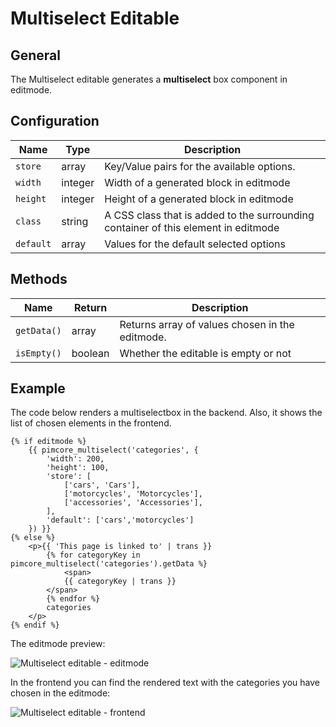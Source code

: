 # Multiselect Editable

## General

The Multiselect editable generates a **multiselect** box component in editmode.

## Configuration

| Name     | Type    | Description                                                                        |
|----------|---------|------------------------------------------------------------------------------------|
| `store`  | array   | Key/Value pairs for the available options.                                         |
| `width`  | integer | Width of a generated block in editmode                                             |
| `height` | integer | Height of a generated block in editmode                                            |
| `class`  | string  | A CSS class that is added to the surrounding container of this element in editmode |
| `default`  | array  | Values for the default selected options |

## Methods

| Name        | Return  | Description                                     |
|-------------|---------|-------------------------------------------------|
| `getData()` | array   | Returns array of values chosen in the editmode. |
| `isEmpty()` | boolean | Whether the editable is empty or not            |

## Example

The code below renders a multiselectbox in the backend. 
Also, it shows the list of chosen elements in the frontend. 

```twig
{% if editmode %}
    {{ pimcore_multiselect('categories', {
        'width': 200,
        'height': 100,
        'store': [
            ['cars', 'Cars'],
            ['motorcycles', 'Motorcycles'],
            ['accessories', 'Accessories'],
        ],
        'default': ['cars','motorcycles']
    }) }}
{% else %}
    <p>{{ 'This page is linked to' | trans }}
        {% for categoryKey in pimcore_multiselect('categories').getData %}
            <span>
            {{ categoryKey | trans }}
        </span>
        {% endfor %}
        categories
    </p>
{% endif %}
```

The editmode preview:

![Multiselect editable - editmode](../../img/editables_multiselect_editmode.png)

In the frontend you can find the rendered text with the categories you have chosen in the editmode: 

![Multiselect editable - frontend](../../img/editables_multiselect_frontend.png)
